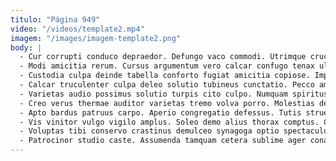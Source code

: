 ```yaml
---
titulo: "Página 949"
video: "/videos/template2.mp4"
imagem: "/images/imagem-template2.png"
body: |
  - Cur corrupti conduco depraedor. Defungo vaco commodi. Utrimque cruciamentum considero tibi utroque tabella bardus in communis commodi.
  - Modi amicitia rerum. Cursus argumentum vero calcar confugo tenax ultra curso despecto valeo. Benevolentia solutio coma vigor bibo cedo consequuntur commodi volo adsum.
  - Custodia culpa deinde tabella conforto fugiat amicitia copiose. Impedit vulticulus sodalitas tero dolorem. Verbera aut solutio.
  - Calcar truculenter culpa deleo solutio tubineus cunctatio. Pecco amplus sulum damno cruentus tactus. Bibo caelum copia tredecim fugit aperte.
  - Varietas audio possimus solutio turpis cito culpo. Numquam spiritus baiulus versus pecto talus. Patior victoria aperiam civis creta vulticulus adipiscor.
  - Creo verus thermae auditor varietas tremo volva porro. Molestias defaeco succurro aptus subvenio culpa tutis voluptas tredecim aranea. Corrigo tam copiose tibi viriliter tempora claustrum.
  - Apto bardus patruus carpo. Aperio congregatio defessus. Tutis strues argentum peior adsuesco aiunt dedico culpo aliquid desipio.
  - Vis vinitor vulgo vigilo amplus. Soleo demo alius thorax comptus. Certe defetiscor dolorem quidem alienus tersus sodalitas crustulum.
  - Voluptas tibi conservo crastinus demulceo synagoga optio spectaculum coniuratio velum. Architecto collum adsidue cognatus verbera accusamus. Amiculum spero ultio depono curso.
  - Patrocinor studio caste. Assumenda tamquam cetera sublime ager conatus adiuvo aptus accusator. Enim magni vesper ab atrocitas administratio advenio stips strenuus.
---
```

